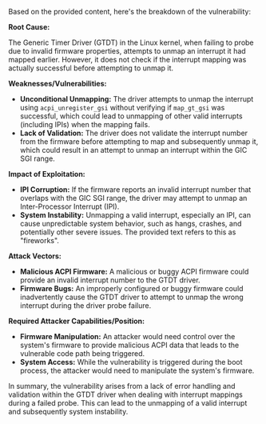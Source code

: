Based on the provided content, here's the breakdown of the vulnerability:

**Root Cause:**

The Generic Timer Driver (GTDT) in the Linux kernel, when failing to probe due to invalid firmware properties, attempts to unmap an interrupt it had mapped earlier. However, it does not check if the interrupt mapping was actually successful before attempting to unmap it.

**Weaknesses/Vulnerabilities:**

*   **Unconditional Unmapping:** The driver attempts to unmap the interrupt using `acpi_unregister_gsi` without verifying if `map_gt_gsi` was successful, which could lead to unmapping of other valid interrupts (including IPIs) when the mapping fails.
*   **Lack of Validation:** The driver does not validate the interrupt number from the firmware before attempting to map and subsequently unmap it, which could result in an attempt to unmap an interrupt within the GIC SGI range.

**Impact of Exploitation:**

*   **IPI Corruption:** If the firmware reports an invalid interrupt number that overlaps with the GIC SGI range, the driver may attempt to unmap an Inter-Processor Interrupt (IPI).
*   **System Instability:** Unmapping a valid interrupt, especially an IPI, can cause unpredictable system behavior, such as hangs, crashes, and potentially other severe issues. The provided text refers to this as "fireworks".

**Attack Vectors:**

*   **Malicious ACPI Firmware:** A malicious or buggy ACPI firmware could provide an invalid interrupt number to the GTDT driver.
*   **Firmware Bugs:** An improperly configured or buggy firmware could inadvertently cause the GTDT driver to attempt to unmap the wrong interrupt during the driver probe failure.

**Required Attacker Capabilities/Position:**

*   **Firmware Manipulation:** An attacker would need control over the system's firmware to provide malicious ACPI data that leads to the vulnerable code path being triggered.
*   **System Access:** While the vulnerability is triggered during the boot process, the attacker would need to manipulate the system's firmware.

In summary, the vulnerability arises from a lack of error handling and validation within the GTDT driver when dealing with interrupt mappings during a failed probe. This can lead to the unmapping of a valid interrupt and subsequently system instability.